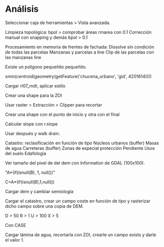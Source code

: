 # Análisis

Seleccionar caja de herramientas > Vista avanzada.

Limpieza topológica:
bpol > comprobar áreas
rmarea con 0.1
Corrección manual con snapping y demás
bpol > 0.1

Procesamiento en memoria de frentes de fachada:
Dissolve sin condición de todas las parcelas
Manzanas y parcelas a line
Clip de las parcelas con las manzanas line




Existe un polígono pequeñito pequeñito.




xmin(centroid(geometry(getFeature('chucena_urbano', 'gid', 4201614))))




Cargar rl07_mdt, aplicar estilo

Crear una shape para la ZOI

Usar raster > Extracción > Clipper para recortar

Crear una shape con el punto de inicio y otra con el final

Calcular slope con r.slope



Usar después y walk drain.




Catastro: reclasificación en función de tipo
Núcleos urbanos (buffer)
Masas de agua
Carreteras (buffer)
Zonas de especial protección
Pendiente
Usos del suelo
Edafología

Ver tamaño del pixel de del dem con Information de GDAL (100x100).

"A*(if(isnull(B), 1, null())"

C=A*(if(isnull(B),1,null())


Cargar dem y cambiar semiología

Cargar el catastro, crear un campo coste en función de tipo y rasterizar dicho campo sobre una copia de DEM.

D > 50
R > 1
U > 100
X > 5

Con CASE

Cargar lámina de agua, recortarla con ZOI, crearle un campo exists y darle el valor 1.

